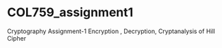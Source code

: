 # COL759_assignment1
Cryptography Assignment-1
Encryption , Decryption, Cryptanalysis of Hill Cipher
